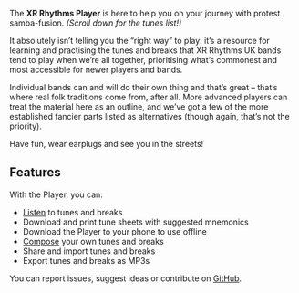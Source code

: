 The **XR Rhythms Player** is here to help you on your journey with protest samba-fusion. *(Scroll down for the tunes list!)*

It absolutely isn’t telling you the “right way” to play: it’s a resource for learning and practising the tunes and breaks that XR Rhythms UK bands tend to play when we’re all together, prioritising what’s commonest and most accessible for newer players and bands.

Individual bands can and will do their own thing and that’s great – that’s where real folk traditions come from, after all. More advanced players can treat the material here as an outline, and we’ve got a few of the more established fancier parts listed as alternatives (though again, that’s not the priority).

Have fun, wear earplugs and see you in the streets!

## Features
With the Player, you can:

- [Listen](/#/listen) to tunes and breaks
- Download and print tune sheets with suggested mnemonics
- Download the Player to your phone to use offline
- [Compose](/#/compose) your own tunes and breaks
- Share and import tunes and breaks
- Export tunes and breaks as MP3s

You can report issues, suggest ideas or contribute on [GitHub](https://github.com/xrrhythmsuk/xruk-player/issues).

